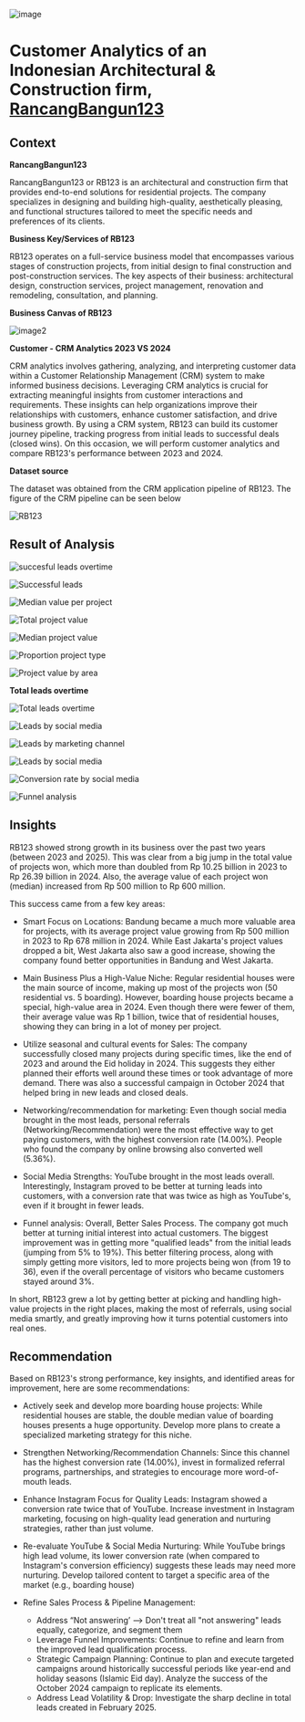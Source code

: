 

![image](https://github.com/harishmuh/CRM-CustomerAnalytics_RancangBangun123/blob/main/rancangbangun123_porto.PNG?raw=true)

# **Customer Analytics of an Indonesian Architectural & Construction firm, [RancangBangun123](https://rancangbangun123.com/)**

## **Context**

**RancangBangun123**

RancangBangun123 or RB123 is an architectural and construction firm that provides end-to-end solutions for residential projects. The company specializes in designing and building high-quality, aesthetically pleasing, and functional structures tailored to meet the specific needs and preferences of its clients.

**Business Key/Services of RB123**

RB123 operates on a full-service business model that encompasses various stages of construction projects, from initial design to final construction and post-construction services. The key aspects of their business: architectural design, construction services, project management, renovation and remodeling, consultation, and planning.

**Business Canvas of RB123**

![image2](https://github.com/user-attachments/assets/0f4949a6-a82b-423e-a851-65f52c272b6b)


**Customer - CRM Analytics 2023 VS 2024**

CRM analytics involves gathering, analyzing, and interpreting customer data within a Customer Relationship Management (CRM) system to make informed business decisions. Leveraging CRM analytics is crucial for extracting meaningful insights from customer interactions and requirements. These insights can help organizations improve their relationships with customers, enhance customer satisfaction, and drive business growth. By using a CRM system, RB123 can build its customer journey pipeline, tracking progress from initial leads to successful deals (closed wins). On this occasion, we will perform customer analytics and compare RB123's performance between 2023 and 2024. 

**Dataset source**

The dataset was obtained from the CRM application pipeline of RB123. The figure of the CRM pipeline can be seen below

![RB123](https://github.com/harishmuh/CRM-CustomerAnalytics_RancangBangun123/blob/main/pipeline_29.05.25.PNG?raw=true)

## **Result of Analysis**



![succesful leads overtime](https://github.com/harishmuh/RancangBangun123_2023-VS-2024/blob/main/images/successful%20lead%20overtime.PNG?raw=true)



![Successful leads](https://github.com/harishmuh/RancangBangun123_2023-VS-2024/blob/main/images/successful%20lead%202023%20vs%202024.PNG?raw=true)



![Median value per project](https://github.com/harishmuh/RancangBangun123_2023-VS-2024/blob/main/images/median%20project%20value%202023%20vs%202024.PNG?raw=true)



![Total project value](https://github.com/harishmuh/RancangBangun123_2023-VS-2024/blob/main/images/Total%20project%20value%202023%20vs%202024.PNG?raw=true)



![Median project value](https://github.com/harishmuh/RancangBangun123_2023-VS-2024/blob/main/images/median%20project%20value%20by%20house%20type.PNG?raw=true)



![Proportion project type](https://github.com/harishmuh/RancangBangun123_2023-VS-2024/blob/main/images/proportion%20of%20house%20type.PNG?raw=true)



![Project value by area](https://github.com/harishmuh/RancangBangun123_2023-VS-2024/blob/main/images/median%20project%20value%20by%20operational%20area.PNG?raw=true)

**Total leads overtime**

![Total leads overtime](https://github.com/harishmuh/RancangBangun123_2023-VS-2024/blob/main/images/total%20leads%20overtime.PNG?raw=true)



![Leads by social media](https://github.com/harishmuh/RancangBangun123_2023-VS-2024/blob/main/images/Leads%20by%20marketing%20channel.PNG?raw=true)



![Leads by marketing channel](https://github.com/harishmuh/RancangBangun123_2023-VS-2024/blob/main/images/conversion%20rate%20by%20marketing%20channel.PNG?raw=true)




![Leads by social media](https://github.com/harishmuh/RancangBangun123_2023-VS-2024/blob/main/images/Leads%20by%20social%20media%202023%20vs%202024.PNG?raw=true)




![Conversion rate by social media](https://github.com/harishmuh/RancangBangun123_2023-VS-2024/blob/main/images/Conversion%20rate%20by%20social%20media.PNG?raw=true)



![Funnel analysis](https://github.com/harishmuh/RancangBangun123_2023-VS-2024/blob/main/images/funnel%20analysis.PNG?raw=true)

## **Insights**

RB123 showed strong growth in its business over the past two years (between 2023 and 2025). This was clear from a big jump in the total value of projects won, which more than doubled from Rp 10.25 billion in 2023 to Rp 26.39 billion in 2024. Also, the average value of each project won (median) increased from Rp 500 million to Rp 600 million.

This success came from a few key areas:

* Smart Focus on Locations: Bandung became a much more valuable area for projects, with its average project value growing from Rp 500 million in 2023 to Rp 678 million in 2024. While East Jakarta's project values dropped a bit, West Jakarta also saw a good increase, showing the company found better opportunities in Bandung and West Jakarta.

* Main Business Plus a High-Value Niche: Regular residential houses were the main source of income, making up most of the projects won (50 residential vs. 5 boarding). However, boarding house projects became a special, high-value area in 2024. Even though there were fewer of them, their average value was Rp 1 billion, twice that of residential houses, showing they can bring in a lot of money per project.

* Utilize seasonal and cultural events for Sales: The company successfully closed many projects during specific times, like the end of 2023 and around the Eid holiday in 2024. This suggests they either planned their efforts well around these times or took advantage of more demand. There was also a successful campaign in October 2024 that helped bring in new leads and closed deals.

* Networking/recommendation for marketing: Even though social media brought in the most leads, personal referrals (Networking/Recommendation) were the most effective way to get paying customers, with the highest conversion rate (14.00%). People who found the company by online browsing also converted well (5.36%).
  
* Social Media Strengths: YouTube brought in the most leads overall. Interestingly, Instagram proved to be better at turning leads into customers, with a conversion rate that was twice as high as YouTube's, even if it brought in fewer leads.

* Funnel analysis: Overall, Better Sales Process. The company got much better at turning initial interest into actual customers. The biggest improvement was in getting more "qualified leads" from the initial leads (jumping from 5% to 19%). This better filtering process, along with simply getting more visitors, led to more projects being won (from 19 to 36), even if the overall percentage of visitors who became customers stayed around 3%.

In short, RB123 grew a lot by getting better at picking and handling high-value projects in the right places, making the most of referrals, using social media smartly, and greatly improving how it turns potential customers into real ones.

## **Recommendation**

Based on RB123's strong performance, key insights, and identified areas for improvement, here are some recommendations:

* Actively seek and develop more boarding house projects: While residential houses are stable, the double median value of boarding houses presents a huge opportunity. Develop more plans to create a specialized marketing strategy for this niche. 

* Strengthen Networking/Recommendation Channels: Since this channel has the highest conversion rate (14.00%), invest in formalized referral programs, partnerships, and strategies to encourage more word-of-mouth leads.

* Enhance Instagram Focus for Quality Leads: Instagram showed a conversion rate twice that of YouTube. Increase investment in Instagram marketing, focusing on high-quality lead generation and nurturing strategies, rather than just volume.

* Re-evaluate YouTube & Social Media Nurturing: While YouTube brings high lead volume, its lower conversion rate (when compared to Instagram's conversion efficiency) suggests these leads may need more nurturing. Develop tailored content to target a specific area of the market (e.g., boarding house)

* Refine Sales Process & Pipeline Management:
  * Address “Not answering’ ⟶ Don't treat all "not answering" leads equally, categorize, and segment them
  * Leverage Funnel Improvements: Continue to refine and learn from the improved lead qualification process. 
  * Strategic Campaign Planning: Continue to plan and execute targeted campaigns around historically successful periods like year-end and holiday seasons (Islamic Eid day). Analyze the success of the October 2024 campaign to replicate its elements.
  * Address Lead Volatility & Drop: Investigate the sharp decline in total leads created in February 2025.


